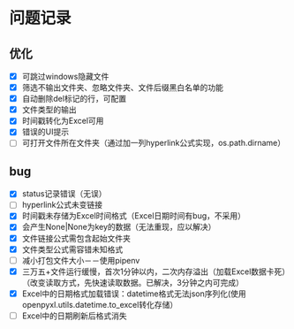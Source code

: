 # 问题记录

## 优化
- [x] 可跳过windows隐藏文件
- [x] 筛选不输出文件夹、忽略文件夹、文件后缀黑白名单的功能
- [x] 自动删除del标记的行，可配置
- [x] 文件类型的输出
- [x] 时间戳转化为Excel可用
- [x] 错误的UI提示
- [ ] 可打开文件所在文件夹（通过加一列hyperlink公式实现，os.path.dirname）

## bug
- [x] status记录错误（无误）
- [ ] hyperlink公式未变链接
- [x] 时间戳未存储为Excel时间格式（Excel日期时间有bug，不采用）
- [x] 会产生None|None为key的数据（无法重现，应以解决）
- [x] 文件链接公式需包含起始文件夹
- [x] 文件类型公式需容错未知格式
- [ ] 减小打包文件大小－－使用pipenv
- [x] 三万五+文件运行缓慢，首次1分钟以内，二次内存溢出（加载Excel数据卡死）（改变读取方式，先快速读取数据。已解决，3分钟之内可完成）
- [x] Excel中的日期格式加载错误：datetime格式无法json序列化(使用openpyxl.utils.datetime.to_excel转化存储）
- [ ] Excel中的日期刷新后格式消失
